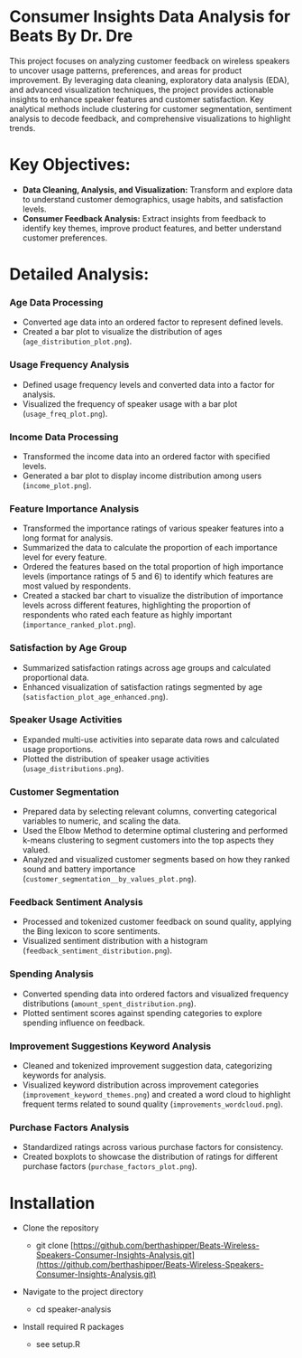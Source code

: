 # Consumer Insights Data Analysis for Beats By Dr. Dre

This project focuses on analyzing customer feedback on wireless speakers to uncover usage patterns, preferences, and areas for product improvement. By leveraging data cleaning, exploratory data analysis (EDA), and advanced visualization techniques, the project provides actionable insights to enhance speaker features and customer satisfaction. Key analytical methods include clustering for customer segmentation, sentiment analysis to decode feedback, and comprehensive visualizations to highlight trends.


# Key Objectives:
- **Data Cleaning, Analysis, and Visualization:** Transform and explore data to understand customer demographics, usage habits, and satisfaction levels.
- **Consumer Feedback Analysis:** Extract insights from feedback to identify key themes, improve product features, and better understand customer preferences.


# Detailed Analysis:

### Age Data Processing
- Converted age data into an ordered factor to represent defined levels.
- Created a bar plot to visualize the distribution of ages (`age_distribution_plot.png`).

### Usage Frequency Analysis
- Defined usage frequency levels and converted data into a factor for analysis.
- Visualized the frequency of speaker usage with a bar plot (`usage_freq_plot.png`).

### Income Data Processing
- Transformed the income data into an ordered factor with specified levels.
- Generated a bar plot to display income distribution among users (`income_plot.png`).

### Feature Importance Analysis
- Transformed the importance ratings of various speaker features into a long format for analysis.
- Summarized the data to calculate the proportion of each importance level for every feature.
- Ordered the features based on the total proportion of high importance levels (importance ratings of 5 and 6) to identify which features are most valued by respondents.
- Created a stacked bar chart to visualize the distribution of importance levels across different features, highlighting the proportion of respondents who rated each feature as highly important (`importance_ranked_plot.png`).

### Satisfaction by Age Group
- Summarized satisfaction ratings across age groups and calculated proportional data.
- Enhanced visualization of satisfaction ratings segmented by age (`satisfaction_plot_age_enhanced.png`).

### Speaker Usage Activities
- Expanded multi-use activities into separate data rows and calculated usage proportions.
- Plotted the distribution of speaker usage activities (`usage_distributions.png`).

### Customer Segmentation
- Prepared data by selecting relevant columns, converting categorical variables to numeric, and scaling the data.
- Used the Elbow Method to determine optimal clustering and performed k-means clustering to segment customers into the top aspects they valued.
- Analyzed and visualized customer segments based on how they ranked sound and battery importance (`customer_segmentation__by_values_plot.png`).

### Feedback Sentiment Analysis
- Processed and tokenized customer feedback on sound quality, applying the Bing lexicon to score sentiments.
- Visualized sentiment distribution with a histogram (`feedback_sentiment_distribution.png`).

### Spending Analysis
- Converted spending data into ordered factors and visualized frequency distributions (`amount_spent_distribution.png`).
- Plotted sentiment scores against spending categories to explore spending influence on feedback.

### Improvement Suggestions Keyword Analysis
- Cleaned and tokenized improvement suggestion data, categorizing keywords for analysis.
- Visualized keyword distribution across improvement categories (`improvement_keyword_themes.png`) and created a word cloud to highlight frequent terms related to sound quality (`improvements_wordcloud.png`).

### Purchase Factors Analysis
- Standardized ratings across various purchase factors for consistency.
- Created boxplots to showcase the distribution of ratings for different purchase factors (`purchase_factors_plot.png`).



# Installation
- Clone the repository
  - git clone [https://github.com/berthashipper/Beats-Wireless-Speakers-Consumer-Insights-Analysis.git](https://github.com/berthashipper/Beats-Wireless-Speakers-Consumer-Insights-Analysis.git)

- Navigate to the project directory
  - cd speaker-analysis

- Install required R packages
  - see setup.R

